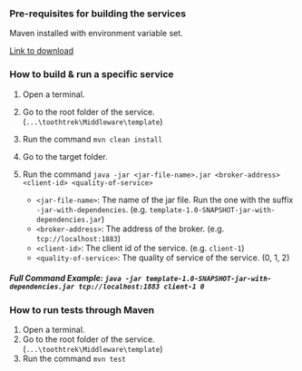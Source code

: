 ### Pre-requisites for building the services
Maven installed with environment variable set.

[Link to download](https://maven.apache.org/download.cgi)

### How to build & run a specific service
1. Open a terminal.
2. Go to the root folder of the service. (`...\toothtrek\Middleware\template`)
2. Run the command `mvn clean install`
3. Go to the target folder.
4. Run the command `java -jar <jar-file-name>.jar <broker-address> <client-id> <quality-of-service>`

    * `<jar-file-name>`: The name of the jar file. Run the one with the suffix `-jar-with-dependencies`. (e.g. `template-1.0-SNAPSHOT-jar-with-dependencies.jar`)
    * `<broker-address>`: The address of the broker. (e.g. `tcp://localhost:1883`)
    * `<client-id>`: The client id of the service. (e.g. `client-1`)
    * `<quality-of-service>`: The quality of service of the service. (0, 1, 2)

##### Full Command Example: `java -jar template-1.0-SNAPSHOT-jar-with-dependencies.jar tcp://localhost:1883 client-1 0`

### How to run tests through Maven
1. Open a terminal.
2. Go to the root folder of the service. (`...\toothtrek\Middleware\template`)
3. Run the command `mvn test`